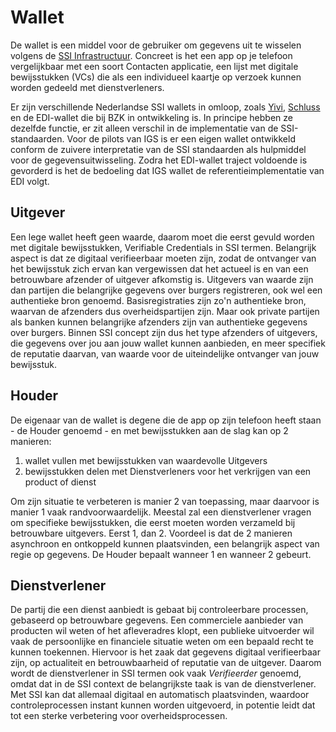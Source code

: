 # Wallet

De wallet is een middel voor de gebruiker om gegevens uit te wisselen volgens de [SSI Infrastructuur](./ssi.md "SSI").  Concreet is het een app op je telefoon vergelijkbaar met een soort Contacten applicatie, een lijst met digitale bewijsstukken (VCs) die als een individueel kaartje op verzoek kunnen worden gedeeld met dienstverleners.

Er zijn verschillende Nederlandse SSI wallets in omloop, zoals [Yivi](https://www.yivi.app/), [Schluss](https://schluss.org/nl/) en de EDI-wallet die bij BZK in ontwikkeling is. In principe hebben ze dezelfde functie, er zit alleen verschil in de implementatie van de SSI-standaarden. Voor de pilots van IGS is er een eigen wallet ontwikkeld conform de zuivere interpretatie van de SSI standaarden als hulpmiddel voor de gegevensuitwisseling. Zodra het EDI-wallet traject voldoende is gevorderd is het de bedoeling dat IGS wallet de referentieimplementatie van EDI volgt.

## Uitgever

Een lege wallet heeft geen waarde, daarom moet die eerst gevuld worden met digitale bewijsstukken, Verifiable Credentials in SSI termen. Belangrijk aspect is dat ze digitaal verifieerbaar moeten zijn, zodat de ontvanger van het bewijsstuk zich ervan kan vergewissen dat het actueel is en van een betrouwbare afzender of uitgever afkomstig is. Uitgevers van waarde zijn dan partijen die belangrijke gegevens over burgers registreren, ook wel een authentieke bron genoemd. Basisregistraties zijn zo'n authentieke bron, waarvan de afzenders dus overheidspartijen zijn. Maar ook private partijen als banken kunnen belangrijke afzenders zijn van authentieke gegevens over burgers. Binnen SSI concept zijn dus het type afzenders of uitgevers, die gegevens over jou aan jouw wallet kunnen aanbieden, en meer specifiek de reputatie daarvan, van waarde voor de uiteindelijke ontvanger van jouw bewijsstuk.

## Houder

De eigenaar van de wallet is degene die de app op zijn telefoon heeft staan - de Houder genoemd - en met bewijsstukken aan de slag kan op 2 manieren:

1. wallet vullen met bewijsstukken van waardevolle Uitgevers
2. bewijsstukken delen met Dienstverleners voor het verkrijgen van een product of dienst

Om zijn situatie te verbeteren is manier 2 van toepassing, maar daarvoor is manier 1 vaak randvoorwaardelijk. Meestal zal een dienstverlener vragen om specifieke bewijsstukken, die eerst moeten worden verzameld bij betrouwbare uitgevers. Eerst 1, dan 2. Voordeel is dat de 2 manieren asynchroon en ontkoppeld kunnen plaatsvinden, een belangrijk aspect van regie op gegevens. De Houder bepaalt wanneer 1 en wanneer 2 gebeurt.

## Dienstverlener

De partij die een dienst aanbiedt is gebaat bij controleerbare processen, gebaseerd op betrouwbare gegevens. Een commerciele aanbieder van producten wil weten of het afleveradres klopt, een publieke uitvoerder wil vaak de persoonlijke en financiele situatie weten om een bepaald recht te kunnen toekennen. Hiervoor is het zaak dat gegevens digitaal verifieerbaar zijn, op actualiteit en betrouwbaarheid of reputatie van de uitgever. Daarom wordt de dienstverlener in SSI termen ook vaak *Verifieerder* genoemd, omdat dat in de SSI context de belangrijkste taak is van de dienstverlener. Met SSI kan dat allemaal digitaal en automatisch plaatsvinden, waardoor controleprocessen instant kunnen worden uitgevoerd, in potentie leidt dat tot een sterke verbetering voor overheidsprocessen.
